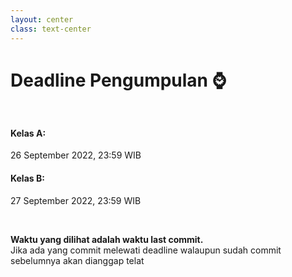 ```yaml
---
layout: center
class: text-center
---
```


# Deadline Pengumpulan ⌚

<div grid="~ cols-2 gap-32" style="margin-top: 48px">
<div>

#### Kelas A:

26 September 2022, 23:59 WIB

</div>
<div>

#### Kelas B:

27 September 2022, 23:59 WIB

</div>
</div>

<br>

**Waktu yang dilihat adalah waktu last commit.**<br> Jika ada yang commit melewati deadline walaupun sudah commit sebelumnya akan dianggap telat
